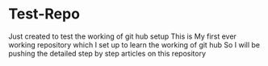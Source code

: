 # Test-Repo
Just created to test the working of git hub setup
This is My first ever working repository which I set up to learn the working of git hub 
So I will be pushing the detailed step by step articles on this repository
